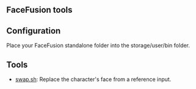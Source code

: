FaceFusion tools
---

## Configuration

Place your FaceFusion standalone folder into the storage/user/bin folder.

## Tools

- [swap.sh](swap.sh): Replace the character's face from a reference input.
